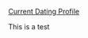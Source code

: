 [Current Dating Profile](https://github.com/smassing/personal-blog/Match%20-%202024-12-31.md)



This is a test
